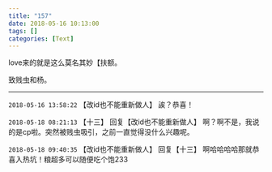 ```yaml
---
title: "157"
date: 2018-05-16 10:13:00
tags: []
categories: [Text]
---
```


<p>love来的就是这么莫名其妙【扶额。</p> 
<p>致贱虫和杨。<br /></p>

---

`2018-05-16 13:58:22` 【改id也不能重新做人】 誒？恭喜！

`2018-05-18 08:21:13` 【十三】 回复【改id也不能重新做人】 啊？啊不是，我说的是cp啦。突然被贱虫吸引，之前一直觉得没什么兴趣呢。

`2018-05-18 09:40:35` 【改id也不能重新做人】 回复【十三】 啊哈哈哈哈那就恭喜入热坑！粮超多可以随便吃个饱233
